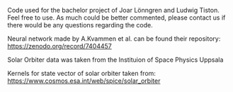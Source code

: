 Code used for the bachelor project of Joar Lönngren and Ludwig Tiston. Feel free to use. 
As much could be better commented, please contact us if there would be any questions regarding the code.

Neural network made by A.Kvammen et al. can be found their repository: https://zenodo.org/record/7404457

Solar Orbiter data was taken from the Instituion of Space Physics Uppsala

Kernels for state vector of solar orbiter taken from: https://www.cosmos.esa.int/web/spice/solar_orbiter
